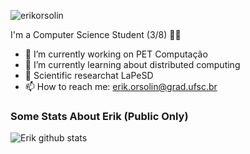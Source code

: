 
<p align="left"> <img src="https://komarev.com/ghpvc/?username=erikorsolin" alt="erikorsolin" /> </p>

I'm a Computer Science Student (3/8)  👨‍💻 

- 🔭 I’m currently working on PET Computação  
- 🌱 I’m currently learning about distributed computing
- 🔎 Scientific researchat LaPeSD
- 📫 How to reach me: erik.orsolin@grad.ufsc.br

### Some Stats About Erik (Public Only)
<p align="left" >
<img alt="Erik github stats" src="https://github-readme-stats.vercel.app/api?username=erikorsolin&show_icons=true&theme=merko"  > </p>




